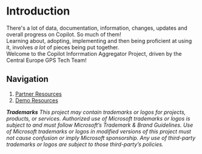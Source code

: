 # Introduction 

There's a lot of data, documentation, information, changes, updates and overall progress on Copilot. So much of them!  
Learning about, adopting, implementing and then being proficient at using it, involves _a lot_ of pieces being put together.  
Welcome to the Copilot Inforrmation Aggregator Project, driven by the Central Europe GPS Tech Team!  

## Navigation

1. [Partner Resources](./partner-resources.md)
2. [Demo Resources](./demo-resources.md)


_**Trademarks** This project may contain trademarks or logos for projects, products, or services. Authorized use of Microsoft trademarks or logos is subject to and must follow Microsoft’s Trademark & Brand Guidelines. Use of Microsoft trademarks or logos in modified versions of this project must not cause confusion or imply Microsoft sponsorship. Any use of third-party trademarks or logos are subject to those third-party’s policies._